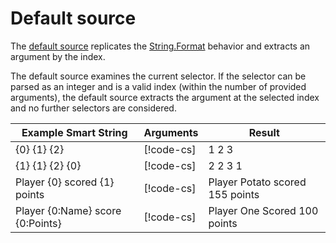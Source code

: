 # Default source

The [default source](xref:UnityEngine.Localization.SmartFormat.Extensions.DefaultSource) replicates the [String.Format](https://docs.microsoft.com/en-us/dotnet/api/system.string.format) behavior and extracts an argument by the index.

The default source examines the current selector. If the selector can be parsed as an integer and is a valid index (within the number of provided arguments), the default source extracts the argument at the selected index and no further selectors are considered.

| **Example Smart String**         | **Arguments**                                                                     | **Result**                      |
|----------------------------------|-----------------------------------------------------------------------------------|---------------------------------|
| {0} {1} {2}                      | [!code-cs[](../../DocCodeSamples.Tests/SmartStringSamples.cs#args-one-two-three)] | 1 2 3                           |
| {1} {1} {2} {0}                  | [!code-cs[](../../DocCodeSamples.Tests/SmartStringSamples.cs#args-one-two-three)] | 2 2 3 1                         |
| Player {0} scored {1} points     | [!code-cs[](../../DocCodeSamples.Tests/SmartStringSamples.cs#args-string-int)]    | Player Potato scored 155 points |
| Player {0:Name} score {0:Points} | [!code-cs[](../../DocCodeSamples.Tests/SmartStringSamples.cs#args-anon-class)]    | Player One Scored 100 points    |
